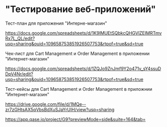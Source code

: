 # "Тестирование веб-приложений"
Тест-план для приложения "Интерне-магазин"

https://docs.google.com/spreadsheets/d/1K9lMUEtSQbkcQHGVlZEIMRTmvRx7L_QL/edit?usp=sharing&ouid=109658753851926507753&rtpof=true&sd=true

Чек-лист для Cart Management и Order Management в приложении "Интернет-магазин"

https://docs.google.com/spreadsheets/d/1ZQJo9ZnJmf9Y2o471v_sY4ssuDDpV4Nr/edit?usp=sharing&ouid=109658753851926507753&rtpof=true&sd=true

Тест-кейсы для Cart Management и Order Management в приложнии "Интернет-магазин"

https://drive.google.com/file/d/1MQe--zr7zGHtsAX5qVbsBdXuSJaYrUIH/view?usp=sharing

https://app.qase.io/project/G9?previewMode=side&suite=164&tab=
